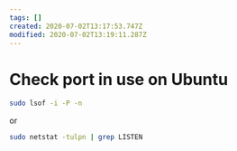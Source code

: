 ```yaml
---
tags: []
created: 2020-07-02T13:17:53.747Z
modified: 2020-07-02T13:19:11.287Z
---
```

# Check port in use on Ubuntu

```bash
sudo lsof -i -P -n
```

or

```bash
sudo netstat -tulpn | grep LISTEN
```